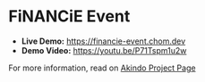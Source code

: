 # FiNANCiE Event

* **Live Demo:** https://financie-event.chom.dev
* **Demo Video:** https://youtu.be/P71Tspm1u2w

For more information, read on [Akindo Project Page](https://app.akindo.io/communities/27DaQ3DEpUMXG011W/products/peAr4oG4DS0jx7pm)